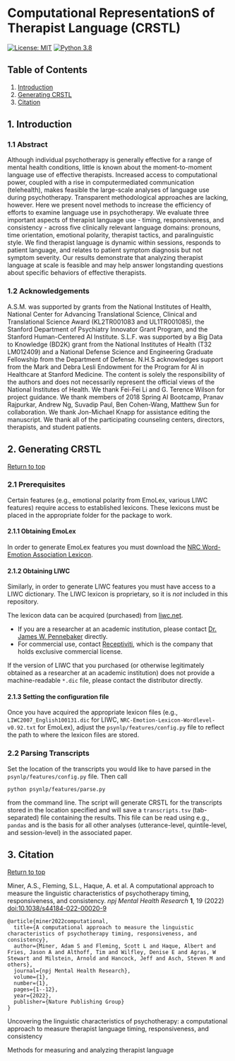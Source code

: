 # Computational RepresentationS of Therapist Language (CRSTL)

[![License: MIT](https://img.shields.io/badge/License-MIT-yellow.svg)](https://tldrlegal.com/license/mit-license)
[![Python 3.8](https://img.shields.io/badge/python-3.8-blue.svg)](https://www.python.org/downloads/release/python-383)

## Table of Contents

1. [Introduction](#1-introduction)
2. [Generating CRSTL](#2-generating-crstl)
3. [Citation](#3-citation)

## 1. Introduction

### 1.1 Abstract

Although individual psychotherapy is generally effective for a range of mental health conditions, little is known about the moment-to-moment language use of effective therapists. Increased access to computational power, coupled with a rise in computermediated communication (telehealth), makes feasible the large-scale analyses of language use during psychotherapy. Transparent methodological approaches are lacking, however. Here we present novel methods to increase the efficiency of efforts to examine language use in psychotherapy. We evaluate three important aspects of therapist language use - timing, responsiveness, and consistency - across five clinically relevant language domains: pronouns, time orientation, emotional polarity, therapist tactics, and paralinguistic style. We find therapist language is dynamic within sessions, responds to patient language, and relates to patient symptom diagnosis but not symptom severity. Our results demonstrate that analyzing therapist language at scale is feasible and may help answer longstanding questions about specific behaviors of effective therapists.

### 1.2 Acknowledgements

A.S.M. was supported by grants from the National Institutes of Health, National Center for Advancing Translational Science, Clinical and Translational Science Award (KL2TR001083 and UL1TR001085), the Stanford Department of Psychiatry Innovator Grant Program, and the Stanford Human-Centered AI Institute. S.L.F. was supported by a Big Data to Knowledge (BD2K) grant from the National Institutes of Health (T32 LM012409) and a National Defense Science and Engineering Graduate Fellowship from the Department of Defense. N.H.S acknowledges support from the Mark and Debra Lesli Endowment for the Program for AI in Healthcare at Stanford Medicine. The content is solely the responsibility of the authors and does not necessarily represent the official views of the National Institutes of Health. We thank Fei-Fei Li and G. Terence Wilson for project guidance. We thank members of 2018 Spring AI Bootcamp, Pranav Rajpurkar, Andrew Ng, Suvadip Paul, Ben Cohen-Wang, Matthew Sun for collaboration. We thank Jon-Michael Knapp for assistance editing the manuscript. We thank all of the participating counseling centers, directors, therapists, and student patients.

## 2. Generating CRSTL

[Return to top](#computational-representations-of-therapist-language-crstl)

### 2.1 Prerequisites

Certain features (e.g., emotional polarity from EmoLex, various LIWC features) require access to established lexicons. These lexicons must be placed in the appropriate folder for the package to work.

#### 2.1.1 Obtaining EmoLex

In order to generate EmoLex features you must download the [NRC Word-Emotion Association Lexicon](https://saifmohammad.com/WebPages/NRC-Emotion-Lexicon.htm). 

#### 2.1.2 Obtaining LIWC

Similarly, in order to generate LIWC features you must have access to a LIWC dictionary. The LIWC lexicon is proprietary, so it is _not_ included in this repository.

The lexicon data can be acquired (purchased) from [liwc.net](http://liwc.net/).

* If you are a researcher at an academic institution, please contact [Dr. James W. Pennebaker](https://liberalarts.utexas.edu/psychology/faculty/pennebak) directly.
* For commercial use, contact [Receptiviti](https://www.receptiviti.com/), which is the company that holds exclusive commercial license.

If the version of LIWC that you purchased (or otherwise legitimately obtained as a researcher at an academic institution) does not provide a machine-readable `*.dic` file, please contact the distributor directly.

#### 2.1.3 Setting the configuration file

Once you have acquired the appropriate lexicon files (e.g., `LIWC2007_English100131.dic` for LIWC, `NRC-Emotion-Lexicon-Wordlevel-v0.92.txt` for EmoLex), adjust the `psynlp/features/config.py` file to reflect the path to where the lexicon files are stored.

### 2.2 Parsing Transcripts

Set the location of the transcripts you would like to have parsed in the `psynlp/features/config.py` file. Then call
```
python psynlp/features/parse.py
```
from the command line. The script will generate CRSTL for the transcripts stored in the location specified and will save a `transcripts.tsv` (tab-separated) file containing the results. This file can be read using e.g., `pandas` and is the basis for all other analyses (utterance-level, quintile-level, and session-level) in the associated paper.

## 3. Citation

[Return to top](#computational-representations-of-therapist-language-crstl)

Miner, A.S., Fleming, S.L., Haque, A. et al. A computational approach to measure the linguistic characteristics of psychotherapy timing, responsiveness, and consistency. *npj Mental Health Research* **1**, 19 (2022)  
[doi:10.1038/s44184-022-00020-9](https://doi.org/10.1038/s44184-022-00020-9)

```text
@article{miner2022computational,
  title={A computational approach to measure the linguistic characteristics of psychotherapy timing, responsiveness, and consistency},
  author={Miner, Adam S and Fleming, Scott L and Haque, Albert and Fries, Jason A and Althoff, Tim and Wilfley, Denise E and Agras, W Stewart and Milstein, Arnold and Hancock, Jeff and Asch, Steven M and others},
  journal={npj Mental Health Research},
  volume={1},
  number={1},
  pages={1--12},
  year={2022},
  publisher={Nature Publishing Group}
}
```

Uncovering the linguistic characteristics of psychotherapy: a computational approach to measure therapist language timing, responsiveness, and consistency

Methods for measuring and analyzing therapist language

